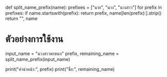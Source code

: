 def split_name_prefix(name):
    prefixes = ["นาย", "นาง", "นางสาว"]
    for prefix in prefixes:
        if name.startswith(prefix):
            return prefix, name[len(prefix):].strip()
    return "", name

# ตัวอย่างการใช้งาน
input_name = "นางสาวพรชนก"
prefix, remaining_name = split_name_prefix(input_name)

print("คำนำหน้า:", prefix)
print("ชื่อ:", remaining_name)

